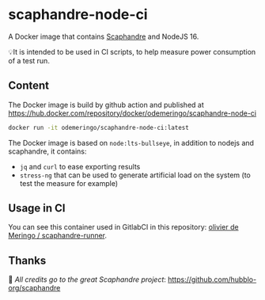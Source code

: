 # scaphandre-node-ci

A Docker image that contains [Scaphandre](https://github.com/hubblo-org/scaphandre) and NodeJS 16.

💡It is intended to be used in CI scripts, to help measure power consumption of a test run.

## Content

The Docker image is build by github action and published at <https://hub.docker.com/repository/docker/odemeringo/scaphandre-node-ci>

```sh
docker run -it odemeringo/scaphandre-node-ci:latest
```

The Docker image is based on `node:lts-bullseye`, in addition to nodejs and scaphandre, it contains:

- `jq` and `curl` to ease exporting results
- `stress-ng` that can be used to generate artificial load on the system (to test the measure for example)

## Usage in CI

You can see this container used in GitlabCI in this repository: [olivier de Meringo / scaphandre-runner](https://gitlab.com/demeringo/scaphandre-runner).

## Thanks

🌳 _All credits go to the great Scaphandre project_: <https://github.com/hubblo-org/scaphandre>

